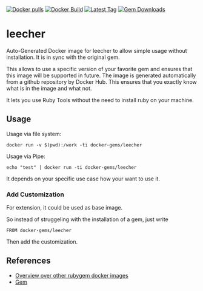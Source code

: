 [![Docker pulls](https://img.shields.io/docker/pulls/rubygem/leecher.svg)](https://hub.docker.com/r/rubygem/leecher/)
[![Docker Build](https://img.shields.io/docker/automated/rubygem/leecher.svg)](https://hub.docker.com/r/rubygem/leecher/)
[![Latest Tag](https://img.shields.io/github/tag/docker-rubygem/leecher.svg)](https://hub.docker.com/r/rubygem/leecher/)
[![Gem Downloads](https://img.shields.io/gem/dt/leecher.svg)](https://rubygems.org/gems/leecher/)
# leecher

Auto-Generated Docker image for leecher to allow simple usage without installation.
It is in sync with the original gem.

This allows to use a specific version of your favorite gem and ensures that this image will be supported in future.
The image is generated automatically from a github repository by Docker Hub.
This ensures that you exactly know what is in the image and what not.

It lets you use Ruby Tools without the need to install ruby on your machine.

## Usage

Usage via file system:

`docker run -v $(pwd):/work -ti docker-gems/leecher`

Usage via Pipe:

`echo "test" | docker run -ti docker-gems/leecher`

It depends on your specific use case how your want to use it.

### Add Customization

For extension, it could be used as base image.

So instead of struggeling with the installation of a gem, just write

`FROM docker-gems/leecher`

Then add the customization.

## References

 - [Overview over other rubygem docker images](https://github.com/thinkbot/docker-rubygem)
 - [Gem](https://rubygems.org/gems/leecher/)
